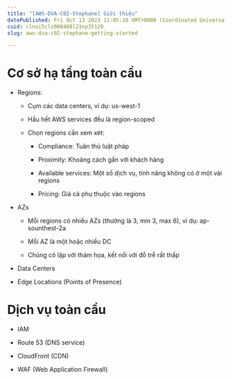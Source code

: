 ```yaml
---
title: "[AWS-DVA-C02-Stephane] Giới thiệu"
datePublished: Fri Oct 13 2023 11:05:10 GMT+0000 (Coordinated Universal Time)
cuid: clnoi5cls000408l21np35120
slug: aws-dva-c02-stephane-getting-started

---
```


# Cơ sở hạ tầng toàn cầu

* Regions:
    
    * Cụm các data centers, ví dụ: us-west-1
        
    * Hầu hết AWS services đều là region-scoped
        
    * Chọn regions cần xem xét:
        
        * Compliance: Tuân thủ luật pháp
            
        * Proximity: Khoảng cách gần với khách hàng
            
        * Available services: Một số dịch vụ, tính năng không có ở một vài regions
            
        * Pricing: Giá cả phụ thuộc vào regions
            
* AZs
    
    * Mỗi regions có nhiều AZs (thường là 3, min 3, max 6), ví dụ: ap-sounthest-2a
        
    * Mỗi AZ là một hoặc nhiều DC
        
    * Chúng cô lập với thảm họa, kết nối với đỗ trễ rất thấp
        
* Data Centers
    
* Edge Locations (Points of Presence)
    

# Dịch vụ toàn cầu

* IAM
    
* Route 53 (DNS service)
    
* CloudFront (CDN)
    
* WAF (Web Application Firewall)